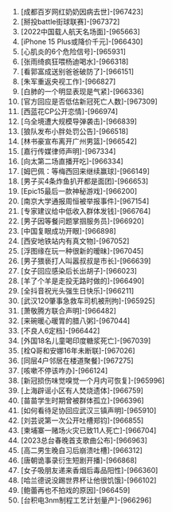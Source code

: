
1. [成都百岁网红奶奶因病去世]-[967423]
1. [掰投battle街球联赛]-[967372]
1. [2022中国载人航天名场面]-[965663]
1. [iPhone 15 Plus或降价千元]-[966430]
1. [心肌炎的6个危险信号]-[965931]
1. [张雨绮疯狂喂杨迪喝水]-[966318]
1. [看郭富成送别爸爸破防了]-[966151]
1. [朱军重返央视工作]-[966827]
1. [白肺的一个明显表现是气紧]-[966336]
1. [官方回应是否低估新冠死亡人数]-[967309]
1. [西蓝花CP公开恋情]-[966974]
1. [乌全境遭大规模导弹袭击]-[966839]
1. [狼队发布小胖处罚公告]-[966518]
1. [林书豪宣布离开广州男篮]-[966542]
1. [嘉行传媒律师声明]-[967334]
1. [向太第二场直播开吃]-[966334]
1. [姆巴佩：等梅西回来继续赢球]-[966149]
1. [男子买4条炸鱼扒开都是面团]-[966653]
1. [Epic15最后一款神秘游戏]-[966200]
1. [南京大学通报周恒被举报事件]-[967154]
1. [专家建议给中低收入群体发钱]-[966764]
1. [男子因等餐问题掌掴服务员]-[966920]
1. [中国复眼成功开眼]-[966898]
1. [西安地铁站内有真文物]-[967052]
1. [浮图缘在玩一种很新的暧昧]-[967045]
1. [男子猥亵打人叫嚣叔叔是市长]-[966639]
1. [女子回应感染后长出胡子]-[966023]
1. [羊了个羊是走投无路时做的]-[966490]
1. [全抖音祝光头强生日快乐]-[966211]
1. [武汉120肇事急救车司机被刑拘]-[965925]
1. [萧敬腾方联合声明]-[966482]
1. [来碗暖心暖胃的腊八粥]-[967044]
1. [不良人6定档]-[966442]
1. [外国18名儿童喝印度糖浆死亡]-[967039]
1. [栓Q哥和安娜16年未断联]-[967026]
1. [同层4户邻居在楼道聚餐]-[967275]
1. [咳嗽不停该咋办]-[966124]
1. [新冠损伤味觉嗅觉一个月内可恢复]-[965996]
1. [上海辟谣小区有人焚烧遗体]-[966759]
1. [苗苗学生时期曾被群体孤立]-[966396]
1. [如何看待足协回应武汉三镇声明]-[965910]
1. [刘芸说第一次公开吐槽郑钧]-[966855]
1. [柬埔寨一赌场火灾已致11人死亡]-[966704]
1. [2023总台春晚首支歌曲公布]-[966963]
1. [高二男生晚自习后崩溃吐槽]-[966312]
1. [唐朝诡事录衍生短剧开播]-[966868]
1. [女子吸朋友递来香烟后毒品阳性]-[966360]
1. [哈兰德说没踢世界杯让他很饥饿]-[966102]
1. [鲍蕾再也不拍戏的原因]-[966459]
1. [台积电3nm制程工艺计划量产]-[966296]